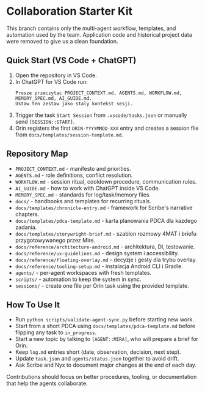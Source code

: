 # Collaboration Starter Kit

This branch contains only the multi-agent workflow, templates, and automation used by the team. Application code and historical project data were removed to give us a clean foundation.

## Quick Start (VS Code + ChatGPT)
1. Open the repository in VS Code.
2. In ChatGPT for VS Code run:
   ```
   Prosze przeczytac PROJECT_CONTEXT.md, AGENTS.md, WORKFLOW.md, MEMORY_SPEC.md, AI_GUIDE.md.
   Ustaw ten zestaw jako staly kontekst sesji.
   ```
3. Trigger the task `Start Session` from `.vscode/tasks.json` or manually send `[SESSION::START]`.
4. Orin registers the first `ORIN-YYYYMMDD-XXX` entry and creates a session file from `docs/templates/session-template.md`.

## Repository Map
- `PROJECT_CONTEXT.md` - manifesto and priorities.
- `AGENTS.md` - role definitions, conflict resolution.
- `WORKFLOW.md` - session ritual, cooldown procedure, communication rules.
- `AI_GUIDE.md` - how to work with ChatGPT inside VS Code.
- `MEMORY_SPEC.md` - standards for log/task/memory files.
- `docs/` - handbooks and templates for recurring rituals.
- `docs/templates/chronicle-entry.md` - framework for Scribe's narrative chapters.
- `docs/templates/pdca-template.md` - karta planowania PDCA dla kazdego zadania.
- `docs/templates/storywright-brief.md` - szablon rozmowy 4MAT i briefu przygotowywanego przez Mire.
- `docs/reference/architecture-android.md` - architektura, DI, testowanie.
- `docs/reference/ux-guidelines.md` - design system i accessibility.
- `docs/reference/floating-overlay.md` - decyzje i gesty dla trybu overlay.
- `docs/reference/tooling-setup.md` - instalacja Android CLI i Gradle.
- `agents/` - per-agent workspaces with fresh templates.
- `scripts/` - automation to keep the system in sync.
- `sessions/` - create one file per Orin task using the provided template.

## How To Use It
- Run `python scripts/validate-agent-sync.py` before starting new work.
- Start from a short PDCA using `docs/templates/pdca-template.md` before flipping any task to `in_progress`.
- Start a new topic by talking to `[AGENT::MIRA]`, who will prepare a brief for Orin.
- Keep `log.md` entries short (date, observation, decision, next step).
- Update `task.json` and `agents/status.json` together to avoid drift.
- Ask Scribe and Nyx to document major changes at the end of each day.

Contributions should focus on better procedures, tooling, or documentation that help the agents collaborate.
